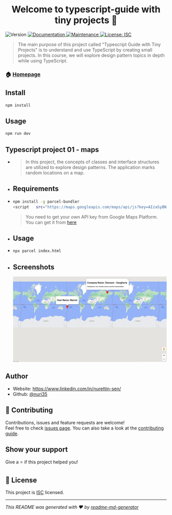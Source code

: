 <h1 align="center">Welcome to typescript-guide with tiny projects 👋</h1>
<p>
  <img alt="Version" src="https://img.shields.io/badge/version-1.0.0-blue.svg?cacheSeconds=2592000" />
  <a href="https://github.com/nuri35/Typescript-Guide#readme" target="_blank">
    <img alt="Documentation" src="https://img.shields.io/badge/documentation-yes-brightgreen.svg" />
  </a>
  <a href="https://github.com/nuri35/Typescript-Guide/graphs/commit-activity" target="_blank">
    <img alt="Maintenance" src="https://img.shields.io/badge/Maintained%3F-yes-green.svg" />
  </a>
  <a href="https://github.com/nuri35/Typescript-Guide/blob/master/LICENSE" target="_blank">
    <img alt="License: ISC" src="https://img.shields.io/github/license/nuri35/typescript-guide" />
  </a>
</p>

> The main purpose of this project called "Typescript Guide with Tiny Projects" is to understand and use TypeScript by creating small projects. In this course, we will explore design pattern topics in depth while using TypeScript.
  

### 🏠 [Homepage](https://github.com/nuri35/Typescript-Guide#readme)
 

## Install

```sh
npm install
```

## Usage

```sh
npm run dev
```
 
## Typescript project 01 - maps

- > In this project, the concepts of classes and interface structures are utilized to explore design patterns. The application marks random locations on a map.


 - ## Requirements

- ```sh
  npm install -g parcel-bundler
  <script   src="https://maps.googleapis.com/maps/api/js?key=AIzaSyBNLrJhOMz6idD05pzfn5lhA-TAw-mAZCU"></script>
  ```
   > You need to get your own API key from Google Maps Platform. You can get it from [here](https://developers.google.com/maps/documentation/javascript/get-api-key)
 
- ## Usage
 
- ```sh
  npx parcel index.html
  ```

- ## Screenshots

  ![map](./maps/images/one.PNG "map")



## Author

* Website: https://www.linkedin.com/in/nurettin-sen/
* Github: [@nuri35](https://github.com/nuri35)

## 🤝 Contributing

Contributions, issues and feature requests are welcome!<br />Feel free to check [issues page](https://github.com/nuri35/Typescript-Guide/issues). You can also take a look at the [contributing guide](https://github.com/nuri35/Typescript-Guide/blob/master/CONTRIBUTING.md).

## Show your support

Give a ⭐️ if this project helped you!

## 📝 License

This project is [ISC](https://github.com/nuri35/Typescript-Guide/blob/master/LICENSE) licensed.

***
_This README was generated with ❤️ by [readme-md-generator](https://github.com/kefranabg/readme-md-generator)_